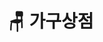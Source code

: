 # 🪑 가구상점

<figure><img src="../../../../.gitbook/assets/2022-08-14_23.55.48.png" alt=""><figcaption></figcaption></figure>
